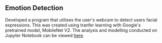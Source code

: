 ## Emotion Detection

Developed a program that utilises the user's webcam to detect users facial expressions. This was created using tranfer learning with Google's pretrained model, MobileNet V2. The analysis and modelling conducted on Jupyter Notebook can be viewed [here].

[here]: https://github.com/j-truong/Emotion-Detection/blob/master/emotion_detection.ipynb

<p align='center">
  ![Alt Text](https://github.com/j-truong/Emotion-Detection/blob/master/images/webcam_gif.gif)
</p>
